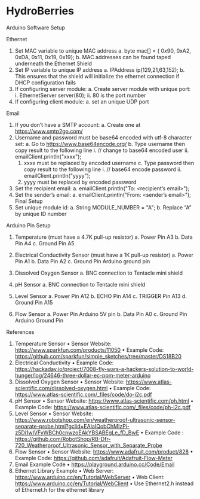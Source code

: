 # HydroBerries
Arduino Software Setup

Ethernet
1.	Set MAC variable to unique MAC address
a.	byte mac[] = {  0x90, 0xA2, 0xDA, 0x11, 0x19, 0x19};
b.	MAC addresses can be found taped underneath the Ethernet Shield
2.	Set IP variable to unique IP address
a.	IPAddress ip(129,21,63,152);
b.	This ensures that the shield will initialize the ethernet connection if DHCP configuration fails
3.	If configuring server module:
a.	Create server module with unique port:
i.	EthernetServer server(80);
ii.	80 is the port number
4.	If configuring client module:
a.	set an unique UDP port

Email
1.	If you don’t have a SMTP account:
  a.	Create one at https://www.smtp2go.com/
2.	Username and password must be base64 encoded with utf-8 character set:
  a.	Go to https://www.base64encode.org/
  b.	Type username then copy result to the following line
    i.	// change to base64 encoded user
    ii.	emailClient.println("xxxx");
      1.	xxxx must be replaced by encoded username
  c.	Type password then copy result to the following line
    i.	// base64 encode password
    ii.	emailClient.println("yyyy");
      1.	yyyy must be replaced by encoded password
3.	Set the recipient email:
  a.	emailClient.println("To: <recipient’s email>");
4.	Set the sender’s email:
  a.	emailClient.println("From: <sender’s email>");
Final Setup
1.	Set unique module id:
  a.	String MODULE_NUMBER = "A";
  b.	Replace “A” by unique ID number


Arduino Pin Setup

1. Temperature (must have a 4.7K pull-up resistor)
  a. Power Pin					A3
  b. Data Pin 					A4
  c. Ground Pin					A5

2. Electrical Conductivity Sensor (must have a 1K pull-up resistor)
  a. Power Pin					A1
  b. Data Pin 					A2
  c. Ground	Pin					Arduino ground pin
3. Dissolved Oxygen Sensor
  a. BNC connection to Tentacle mini shield
4. pH Sensor
  a. BNC connection to Tentacle mini shield
5. Level Sensor
  a. Power Pin					A12
  b. ECHO Pin			  		A14
  c. TRIGGER Pin  			A13
  d. Ground Pin					A15
6. Flow Sensor
  a. Power Pin					Arduino 5V pin
  b. Data Pin 					A0
  c. Ground Pin					Arduino Ground Pin

References
1. Temperature Sensor
  •	Sensor Website: https://www.sparkfun.com/products/11050
  •	Example Code: https://github.com/sparkfun/simple_sketches/tree/master/DS18B20 
2. Electrical Conductivity 
  •	Example Code: https://hackaday.io/project/7008-fly-wars-a-hackers-solution-to-world-hunger/log/24646-three-dollar-ec-ppm-meter-arduino 
3. Dissolved Oxygen Sensor
  •	Sensor Website: https://www.atlas-scientific.com/dissolved-oxygen.html 
  •	Example Code: https://www.atlas-scientific.com/_files/code/do-i2c.pdf 
4. pH Sensor
  •	Sensor Website: https://www.atlas-scientific.com/ph.html 
  •	Example Code: https://www.atlas-scientific.com/_files/code/ph-i2c.pdf  
5. Level Sensor
  •	Sensor Website: https://www.robotshop.com/en/weatherproof-ultrasonic-sensor-separate-probe.html?gclid=EAIaIQobChMIzPi-z5Di1wIVFyWBCh0cnwzoEAkYBSABEgLe_fD_BwE 
  •	Example Code : https://github.com/RobotShop/RB-Dfr-720_Weatherproof_Ultrasonic_Sensor_with_Separate_Probe 
6. Flow Sensor
  •	Sensor Website: https://www.adafruit.com/product/828 
  •	Example Code:  https://github.com/adafruit/Adafruit-Flow-Meter 
7. Email Example Code
  •	https://playground.arduino.cc/Code/Email 
8. Ethernet Library Example
  •	Web Server: https://www.arduino.cc/en/Tutorial/WebServer
  •	Web Client: https://www.arduino.cc/en/Tutorial/WebClient 
  •	Use Ethernet2.h instead of Ethernet.h for the ethernet library
